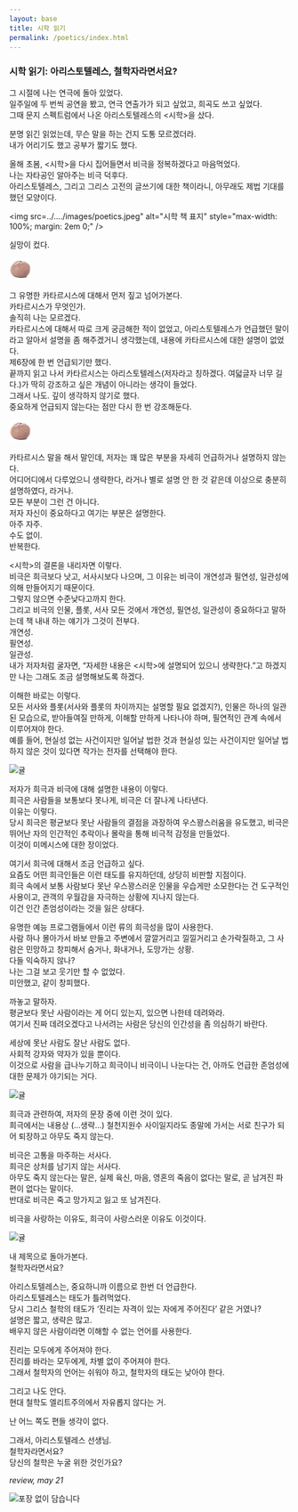 ```yaml
---
layout: base
title: 시학 읽기
permalink: /poetics/index.html
---
```


### 시학 읽기: 아리스토텔레스, 철학자라면서요?  
  
그 시절에 나는 연극에 돌아 있었다.  
일주일에 두 번씩 공연을 봤고, 연극 연출가가 되고 싶었고, 희곡도 쓰고 싶었다.  
그때 문지 스펙트럼에서 나온 아리스토텔레스의 <시학>을 샀다.  
  
분명 읽긴 읽었는데, 무슨 말을 하는 건지 도통 모르겠더라.  
내가 어리기도 했고 공부가 짧기도 했다.  
  
올해 초봄, <시학>을 다시 집어들면서 비극을 정복하겠다고 마음먹었다.  
나는 자타공인 알아주는 비극 덕후다.  
아리스토텔레스, 그리고 그리스 고전의 글쓰기에 대한 책이라니, 아무래도 제법 기대를 했던 모양이다.  
  
<img src=../..../images/poetics.jpeg" alt="시학 책 표지" style="max-width: 100%; margin: 2em 0;" />  
  
실망이 컸다.  
  
<img src="/images/contena_.png" alt="귤" width="40" />  
  
그 유명한 카타르시스에 대해서 먼저 짚고 넘어가본다.  
카타르시스가 무엇인가.  
솔직히 나는 모르겠다.  
카타르시스에 대해서 따로 크게 궁금해한 적이 없었고, 아리스토텔레스가 언급했던 말이라고 알아서 설명을 좀 해주겠거니 생각했는데, 내용에 카타르시스에 대한 설명이 없었다.  
제6장에 한 번 언급되기만 했다.  
끝까지 읽고 나서 카타르시스는 아리스토텔레스(저자라고 칭하겠다. 여덟글자 너무 길다.)가 딱히 강조하고 싶은 개념이 아니라는 생각이 들었다.  
그래서 나도. 깊이 생각하지 않기로 했다.  
중요하게 언급되지 않는다는 점만 다시 한 번 강조해둔다.  
  
<img src="/images/contena_.png" alt="귤" width="40" />  
  
카타르시스 말을 해서 말인데, 저자는 꽤 많은 부분을 자세히 언급하거나 설명하지 않는다.  
어디어디에서 다루었으니 생략한다, 라거나 별로 설명 안 한 것 같은데 이상으로 충분히 설명하였다, 라거나.  
모든 부분이 그런 건 아니다.  
저자 자신이 중요하다고 여기는 부분은 설명한다.  
아주 자주.  
수도 없이.  
반복한다.  
  
<시학>의 결론을 내리자면 이렇다.  
비극은 희극보다 낫고, 서사시보다 나으며, 그 이유는 비극이 개연성과 필연성, 일관성에 의해 만들어지기 때문이다.  
그렇지 않으면 수준낮다고까지 한다.  
그리고 비극의 인물, 플롯, 서사 모든 것에서 개연성, 필연성, 일관성이 중요하다고 말하는데 책 내내 하는 얘기가 그것이 전부다.  
개연성.  
필연성.  
일관성.  
내가 저자처럼 굴자면, “자세한 내용은 <시학>에 설명되어 있으니 생략한다.”고 하겠지만 나는 그래도 조금 설명해보도록 하겠다.  
  
이해한 바로는 이렇다.  
모든 서사와 플롯(서사와 플롯의 차이까지는 설명할 필요 없겠지?), 인물은 하나의 일관된 모습으로, 받아들여질 만하게, 이해할 만하게 나타나야 하며, 필연적인 관계 속에서 이루어져야 한다.  
예를 들어, 현실성 없는 사건이지만 일어날 법한 것과 현실성 있는 사건이지만 일어날 법하지 않은 것이 있다면 작가는 전자를 선택해야 한다.  
  
<img src="../images/contena_.png" alt="귤" width="40" />  
  
저자가 희극과 비극에 대해 설명한 내용이 이렇다.  
희극은 사람들을 보통보다 못나게, 비극은 더 잘나게 나타낸다.  
이유는 이렇다.  
당시 희극은 평균보다 못난 사람들의 결점을 과장하여 우스꽝스러움을 유도했고, 비극은 뛰어난 자의 인간적인 추락이나 몰락을 통해 비극적 감정을 만들었다.  
이것이 미메시스에 대한 장이었다.  
  
여기서 희극에 대해서 조금 언급하고 싶다.  
요즘도 어떤 희극인들은 이런 태도를 유지하던데, 상당히 비판할 지점이다.  
희극 속에서 보통 사람보다 못난 우스꽝스러운 인물을 우습게만 소모한다는 건 도구적인 사용이고, 관객의 우월감을 자극하는 상황에 지나지 않는다.  
이건 인간 존엄성이라는 것을 잃은 상태다.  
  
유명한 예능 프로그램들에서 이런 류의 희극성을 많이 사용한다.  
사람 하나 몰아가서 바보 만들고 주변에서 깔깔거리고 낄낄거리고 손가락질하고, 그 사람은 민망하고 창피해서 숨거나, 화내거나, 도망가는 상황.  
다들 익숙하지 않나?  
나는 그걸 보고 웃기만 할 수 없었다.  
미안했고, 같이 창피했다.  
  
까놓고 말하자.  
평균보다 못난 사람이라는 게 어디 있는지, 있으면 나한테 데려와라.  
여기서 진짜 데려오겠다고 나서려는 사람은 당신의 인간성을 좀 의심하기 바란다.  
  
세상에 못난 사람도 잘난 사람도 없다.  
사회적 강자와 약자가 있을 뿐이다.  
이것으로 사람을 급나누기하고 희극이니 비극이니 나눈다는 건, 아까도 언급한 존엄성에 대한 문제가 야기되는 거다.  
  
<img src="../images/contena_.png" alt="귤" width="40" />  
  
희극과 관련하여, 저자의 문장 중에 이런 것이 있다.  
희극에서는 내용상 (…생략…) 철천지원수 사이일지라도 종말에 가서는 서로 친구가 되어 퇴장하고 아무도 죽지 않는다.  
  
비극은 고통을 마주하는 서사다.  
희극은 상처를 남기지 않는 서사다.  
아무도 죽지 않는다는 말은, 실제 육신, 마음, 영혼의 죽음이 없다는 말로, 곧 남겨진 파편이 없다는 말이다.  
반대로 비극은 죽고 망가지고 잃고 또 남겨진다.  
  
비극을 사랑하는 이유도, 희극이 사랑스러운 이유도 이것이다.  
  
<img src="../images/contena_.png" alt="귤" width="40" />  
  
내 제목으로 돌아가본다.  
철학자라면서요?  
  
아리스토텔레스는, 중요하니까 이름으로 한번 더 언급한다.  
아리스토텔레스는 태도가 틀려먹었다.  
당시 그리스 철학의 태도가 ‘진리는 자격이 있는 자에게 주어진다’ 같은 거였나?  
설명은 짧고, 생략은 많고.  
배우지 않은 사람이라면 이해할 수 없는 언어를 사용한다.  
  
진리는 모두에게 주어져야 한다.  
진리를 바라는 모두에게, 차별 없이 주어져야 한다.  
그래서 철학자의 언어는 쉬워야 하고, 철학자의 태도는 낮아야 한다.  
  
그리고 나도 안다.  
현대 철학도 엘리트주의에서 자유롭지 않다는 거.  
  
난 어느 쪽도 편들 생각이 없다.  
  
그래서, 아리스토텔레스 선생님.  
철학자라면서요?  
당신의 철학은 누굴 위한 것인가요?  
  
*review, may 21*  
  
<img src="../images/footer.png" alt="포장 없이 담습니다" width="300" />  